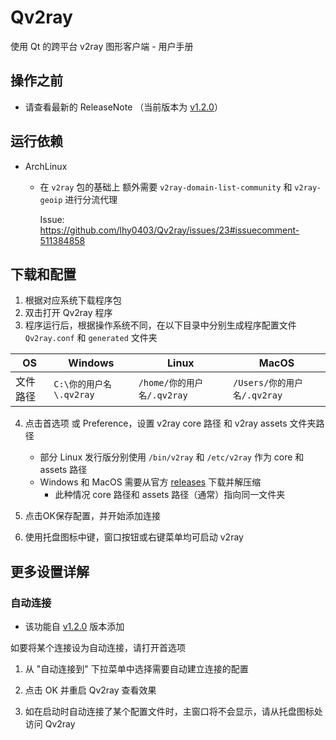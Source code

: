 # Qv2ray

使用 Qt 的跨平台 v2ray 图形客户端 - 用户手册



## 操作之前

- 请查看最新的 ReleaseNote （当前版本为 [v1.2.0](./ReleaseNote/ReleaseNote-v1.2.md)）



## 运行依赖

- ArchLinux

  - 在 `v2ray` 包的基础上 额外需要 `v2ray-domain-list-community` 和 `v2ray-geoip` 进行分流代理

    Issue: https://github.com/lhy0403/Qv2ray/issues/23#issuecomment-511384858



## 下载和配置

1. 根据对应系统下载程序包
2. 双击打开 Qv2ray 程序
3. 程序运行后，根据操作系统不同，在以下目录中分别生成程序配置文件 `Qv2ray.conf` 和 `generated` 文件夹

| OS       | Windows                 | Linux                      | MacOS                       |
| -------- | ----------------------- | -------------------------- | --------------------------- |
| 文件路径 | `C:\你的用户名\.qv2ray` | `/home/你的用户名/.qv2ray` | `/Users/你的用户名/.qv2ray` |

4. 点击首选项 或 Preference，设置 v2ray core 路径 和 v2ray assets 文件夹路径 
   - 部分 Linux 发行版分别使用 `/bin/v2ray` 和 `/etc/v2ray` 作为 core 和 assets 路径
   - Windows 和 MacOS 需要从官方 [releases](https://github.com/v2ray/v2ray-core/releases/latest) 下载并解压缩
     - 此种情况 core 路径和 assets 路径（通常）指向同一文件夹 

5. 点击OK保存配置，并开始添加连接

6. 使用托盘图标中键，窗口按钮或右键菜单均可启动 v2ray



## 更多设置详解

### 自动连接

- 该功能自 [v1.2.0](./ReleaseNote/ReleaseNote-v1.2.md) 版本添加

如要将某个连接设为自动连接，请打开首选项

1. 从 "自动连接到" 下拉菜单中选择需要自动建立连接的配置

2. 点击 OK 并重启 Qv2ray 查看效果

3. 如在启动时自动连接了某个配置文件时，主窗口将不会显示，请从托盘图标处访问 Qv2ray

